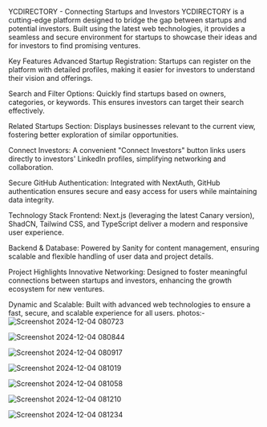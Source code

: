 


YCDIRECTORY - Connecting Startups and Investors
YCDIRECTORY  is a cutting-edge platform designed to bridge the gap between startups and potential investors. Built using the latest web technologies, it provides a seamless and secure environment for startups to showcase their ideas and for investors to find promising ventures.

Key Features
Advanced Startup Registration:
Startups can register on the platform with detailed profiles, making it easier for investors to understand their vision and offerings.

Search and Filter Options:
Quickly find startups based on owners, categories, or keywords. This ensures investors can target their search effectively.

Related Startups Section:
Displays businesses relevant to the current view, fostering better exploration of similar opportunities.

Connect Investors:
A convenient "Connect Investors" button links users directly to investors' LinkedIn profiles, simplifying networking and collaboration.

Secure GitHub Authentication:
Integrated with NextAuth, GitHub authentication ensures secure and easy access for users while maintaining data integrity.

Technology Stack
Frontend:
Next.js (leveraging the latest Canary version), ShadCN, Tailwind CSS, and TypeScript deliver a modern and responsive user experience.

Backend & Database:
Powered by Sanity for content management, ensuring scalable and flexible handling of user data and project details.

Project Highlights
Innovative Networking:
Designed to foster meaningful connections between startups and investors, enhancing the growth ecosystem for new ventures.

Dynamic and Scalable:
Built with advanced web technologies to ensure a fast, secure, and scalable experience for all users.
photos:-
![Screenshot 2024-12-04 080723](https://github.com/user-attachments/assets/dbdba71a-f624-446d-96d1-132b1eeee79d)

![Screenshot 2024-12-04 080844](https://github.com/user-attachments/assets/81681515-c668-40e5-baf1-8657d2220401)

![Screenshot 2024-12-04 080917](https://github.com/user-attachments/assets/0df3f5da-80f7-4d22-bfd6-f74caa890d2b)

![Screenshot 2024-12-04 081019](https://github.com/user-attachments/assets/546f10c4-48d5-43a5-9a6c-b01b38de87fe)

![Screenshot 2024-12-04 081058](https://github.com/user-attachments/assets/ce73e710-e852-43e0-9d72-e839c70fc2e8)

![Screenshot 2024-12-04 081210](https://github.com/user-attachments/assets/26506789-8ecb-4f0d-b9d1-9f9ac05db7c4)

![Screenshot 2024-12-04 081234](https://github.com/user-attachments/assets/d2f0fc16-9dbc-48bd-95c6-23a39c99970a)


